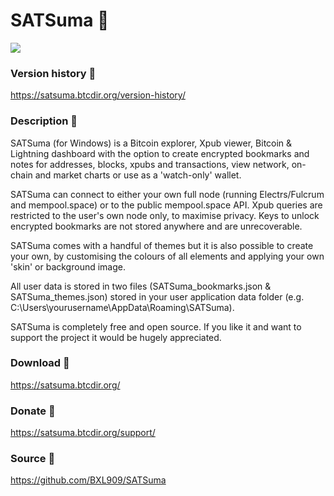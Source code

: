 # SATSuma 🍊

![](https://satsuma.btcdir.org/wp-content/uploads/2023/07/TwitterGraphic-1.jpg)

### Version history 🍊

https://satsuma.btcdir.org/version-history/

### Description 🍊

SATSuma (for Windows) is a Bitcoin explorer, Xpub viewer, Bitcoin & Lightning dashboard with the option to create encrypted bookmarks and notes for addresses, blocks, xpubs and transactions, view network, on-chain and market charts or use as a 'watch-only' wallet.

SATSuma can connect to either your own full node (running Electrs/Fulcrum and mempool.space) or to the public mempool.space API. Xpub queries are restricted to the user's own node only, to maximise privacy. Keys to unlock encrypted bookmarks are not stored anywhere and are unrecoverable.

SATSuma comes with a handful of themes but it is also possible to create your own, by customising the colours of all elements and applying your own 'skin' or background image.

All user data is stored in two files (SATSuma_bookmarks.json & SATSuma_themes.json) stored in your user application data folder (e.g. C:\Users\yourusername\AppData\Roaming\SATSuma).

SATSuma is completely free and open source. If you like it and want to support the project it would be hugely appreciated. 

### Download 🍊

https://satsuma.btcdir.org/

### Donate 🍊

https://satsuma.btcdir.org/support/

### Source 🍊

https://github.com/BXL909/SATSuma

